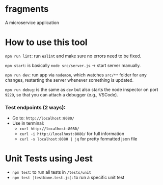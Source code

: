 # fragments

A microservice application

# How to use this tool

`npm run lint`: run `eslint` and make sure no errors need to be fixed.

`npm start`: is basically `node src/server.js` -> start server manually.

`npm run dev`: run app via `nodemon`, which watches `src/**` folder for any changes, restarting the server whenever something is updated.

`npm run debug`: is the same as `dev` but also starts the node inspector on port `9229`, so that you can attach a debugger (e.g., VSCode).

### Test endpoints (2 ways):

- Go to: `http://localhost:8080/`
- Use in terminal:
  - `curl http://localhost:8080/`
  - `curl -i http://localhost:8080/` for full information
  - `curl -s localhost:8080 | jq` for pretty formatted json file

# Unit Tests using Jest

- `npm test`: to run all tests in `/tests/unit`
- `npm test [testName.test.js]`: to run a specific unit test
